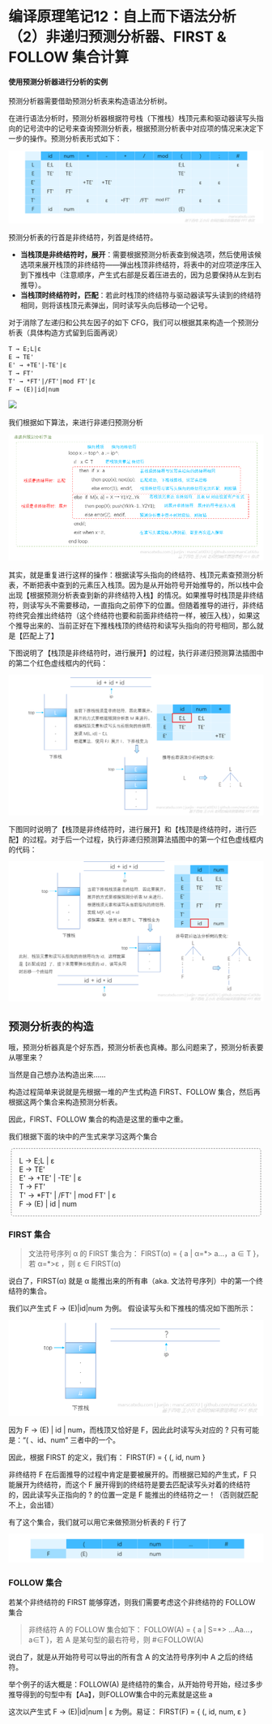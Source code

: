 # 编译原理笔记12：自上而下语法分析（2）非递归预测分析器、FIRST & FOLLOW 集合计算

#### 使用预测分析器进行分析的实例

预测分析器需要借助预测分析表来构造语法分析树。

在进行语法分析时，预测分析器根据符号栈（下推栈）栈顶元素和驱动器读写头指向的记号流中的记号来查询预测分析表，根据预测分析表中对应项的情况来决定下一步的操作。预测分析表形式如下：

![](./img/2020-07-22_17-57-08.png)

预测分析表的行首是非终结符，列首是终结符。

- **当栈顶是非终结符时，展开**：需要根据预测分析表查到候选项，然后使用该候选项来展开栈顶的非终结符——弹出栈顶非终结符，将表中的对应项逆序压入到下推栈中（注意顺序，产生式右部是反着压进去的，因为总要保持从左到右推导）。
- **当栈顶时终结符时，匹配**：若此时栈顶的终结符与驱动器读写头读到的终结符相同，则将该栈顶元素弹出，同时读写头向后移动一个记号。



对于消除了左递归和公共左因子的如下 CFG，我们可以根据其来构造一个预测分析表（具体构造方式留到后面再说）

```
T → E;L|ε
E → TE'
E' → +TE'|-TE'|ε
T → FT'
T' → *FT'|/FT'|mod FT'|ε
F → (E)|id|num
```

![](C:/Users/marsc/Desktop/TechStudyAbout/MyCompilePrincipleNote/img/2020-07-22_16-27-19.png)

我们根据如下算法，来进行非递归预测分析

![](./img/2020-07-22_18-57-23.png)

其实，就是重复进行这样的操作：根据读写头指向的终结符、栈顶元素查预测分析表，不断把表中查到的元素压入栈顶。因为是从开始符号开始推导的，所以栈中会出现【根据预测分析表查到新的非终结符入栈】的情况。如果推导时栈顶是非终结符，则读写头不需要移动，一直指向之前停下的位置。但随着推导的进行，非终结符终究会推出终结符（这个终结符也要和前面非终结符一样，被压入栈），如果这个推导出来的、当前正好在下推栈栈顶的终结符和读写头指向的符号相同，那么就是【匹配上了】

下图说明了【栈顶是非终结符时，进行展开】的过程，执行非递归预测算法插图中的第二个红色虚线框内的代码：

![](./img/2020-07-22_18-17-01.png)

下图同时说明了【栈顶是非终结符时，进行展开】和【栈顶是终结符时，进行匹配】的过程。对于后一个过程，执行非递归预测算法插图中的第一个红色虚线框内的代码：

![](./img/2020-07-22_19-25-18.png)

## 预测分析表的构造

哦，预测分析器真是个好东西，预测分析表也真棒。那么问题来了，预测分析表要从哪里来？

当然是自己想办法构造出来……

构造过程简单来说就是先根据一堆的产生式构造 FIRST、FOLLOW 集合，然后再根据这两个集合来构造预测分析表。

因此，FIRST、FOLLOW 集合的构造是这里的重中之重。

我们根据下面的块中的产生式来学习这两个集合

<div>
    <div style="border-style: dashed; 
        border-radius:5px; 
        padding:15px; 
        margin:3px 5px 8px 5px; 
        border-width: 1px; 
        border-color: grey">
        L  → E;L | ε<br>
E  → TE'<br>
E' → +TE' | -TE' | ε<br>
T  → FT'<br>
T' → *FT' | /FT' | mod FT' | ε<br>
F  → (E) | id | num<br>
        </div>
</div>

### FIRST 集合

> 文法符号序列 α 的 FIRST 集合为：
> FIRST(α) = { a | α=\*> a...，a ∈ T }，若 α=\*>ε ，则 ε ∈ FIRST(α)

说白了，FIRST(α) 就是 α 能推出来的所有串（aka. 文法符号序列）中的第一个终结符的集合。

我们以产生式 F → (E)|id|num 为例。
假设读写头和下推栈的情况如下图所示：

![](./img/2020-07-22_21-04-44.png)

因为 F → (E) | id | num，而栈顶又恰好是 F，因此此时读写头对应的 ? 只有可能是：“( 、id、num” 三者中的一个。

因此，根据 FIRST 的定义，我们有： FIRST(F) = { (, id, num }

非终结符 F 在后面推导的过程中肯定是要被展开的。而根据已知的产生式，F 只能展开为终结符，而这个 F 展开得到的终结符是要去匹配读写头对着的终结符的，因此读写头正指向的 ? 的位置一定是 F 能推出的终结符之一！（否则就匹配不上，会出错）

有了这个集合，我们就可以用它来做预测分析表的 F 行了

![](./img/2020-07-22_22-12-34.png)

### FOLLOW 集合

若某个非终结符的 FIRST 能够穿透，则我们需要考虑这个非终结符的 FOLLOW 集合

> 非终结符 A 的 FOLLOW 集合如下：
>FOLLOW(A) = { a | S=*> ...Aa...，a∈T }，若 A 是某句型的最右符号，则 #∈FOLLOW(A)

说白了，就是从开始符号可以导出的所有含 A 的文法符号序列中 A 之后的终结符。

举个例子的话大概是：FOLLOW(A) 是终结符的集合，从开始符号开始，经过多步推导得到的句型中有【Aa】，则FOLLOW集合中的元素就是这些 a

这次以产生式 F → (E)|id|num | ε 为例。易证： FIRST(F) = { (, id, num, ε }